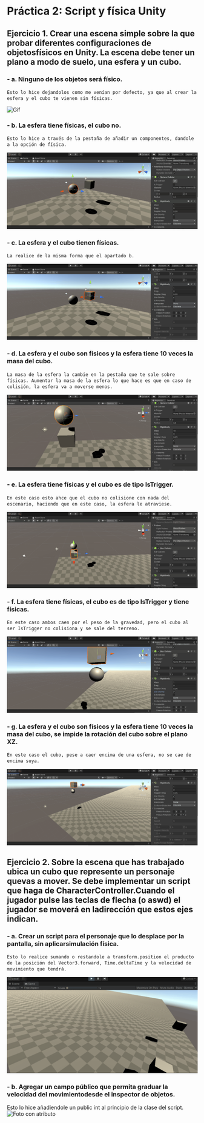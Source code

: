 ﻿
# Práctica 2: Script y física Unity
## Ejercicio 1. Crear una escena simple sobre la que probar diferentes configuraciones de objetosfísicos en Unity. La escena debe tener un plano a modo de suelo, una esfera y un cubo.
### - a. Ninguno de los objetos será físico.
	Esto lo hice dejandolos como me venían por defecto, ya que al crear la esfera y el cubo te vienen sin físicas.
![Gif](https://github.com/alu0101017396/practica2_II/blob/main/gif/apartado_a.gif)
### - b. La esfera tiene físicas, el cubo no.
	Esto lo hice a través de la pestaña de añadir un componentes, dandole a la opción de física.
![Gif](https://github.com/alu0101017396/gifs_practica2/blob/main/gif/apartado_b.gif)

### - c. La esfera y el cubo tienen físicas.
	La realice de la misma forma que el apartado b.
![Gif](https://github.com/alu0101017396/gifs_practica2/blob/main/gif/apartado_c.gif)
### - d. La esfera y el cubo son físicos y la esfera tiene 10 veces la masa del cubo.
	La masa de la esfera la cambie en la pestaña que te sale sobre físicas. Aumentar la masa de la esfera lo que hace es que en caso de colisión, la esfera va a moverse menos.
![Gif](https://github.com/alu0101017396/gifs_practica2/blob/main/gif/apartado_d.gif)
### - e. La esfera tiene físicas y el cubo es de tipo IsTrigger.
	En este caso esto ahce que el cubo no colisione con nada del escenario, haciendo que en este caso, la esfera le atraviese.
![Gif](https://github.com/alu0101017396/gifs_practica2/blob/main/gif/apartado_e.gif)
### - f. La esfera tiene físicas, el cubo es de tipo IsTrigger y tiene físicas.
	En este caso ambos caen por el peso de la gravedad, pero el cubo al ser IsTrigger no colisiona y se sale del terreno.
![Gif](https://github.com/alu0101017396/gifs_practica2/blob/main/gif/apartado_f.gif)
### - g. La esfera y el cubo son físicos y la esfera tiene 10 veces la masa del cubo, se impide la rotación del cubo sobre el plano XZ.
	En este caso el cubo, pese a caer encima de una esfera, no se cae de encima suya.
![Gif](https://github.com/alu0101017396/gifs_practica2/blob/main/gif/apartado_g.gif)

## Ejercicio 2. Sobre la escena que has trabajado ubica un cubo que represente un personaje quevas a mover. Se debe implementar un script que haga de CharacterController.Cuando el jugador pulse las teclas de flecha (o aswd) el jugador se moverá en ladirección que estos ejes indican.
### - a. Crear un script para el personaje que lo desplace por la pantalla, sin aplicarsimulación física.
	Esto lo realice sumando o restandole a transform.position el producto de la posición del Vector3.forward, Time.deltaTime y la velocidad de movimiento que tendrá.
![Gif](https://github.com/alu0101017396/gifs_practica2/blob/main/gif/2a.gif)
### - b. Agregar un campo público que permita graduar la velocidad del movimientodesde el inspector de objetos.
Esto lo hice añadiendole un public int al principio de la clase del script.  
![Foto con atributo](https://github.com/alu0101017396/practica2_II/blob/main/foto/Captura.PNG)
